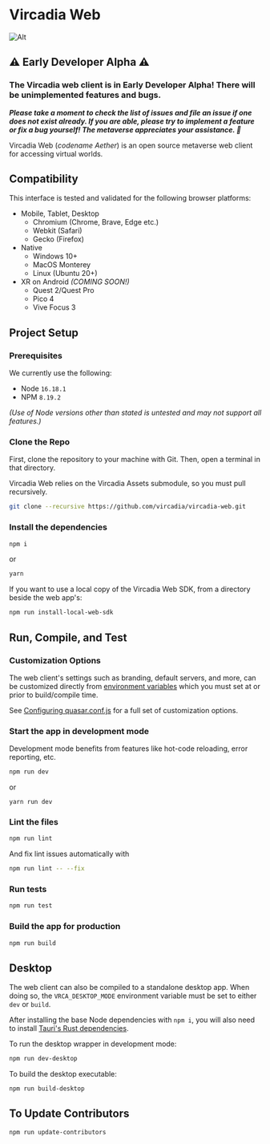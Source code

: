 # Vircadia Web

![Alt](https://repobeats.axiom.co/api/embed/52cc737e78701f8a1302f7f9f3dd2fdaf8296f2d.svg "Repobeats analytics image")

## ⚠️ Early Developer Alpha ⚠️
### The Vircadia web client is in Early Developer Alpha! There will be unimplemented features and bugs.
***Please take a moment to check the list of issues and file an issue if one does not exist already.
If you are able, please try to implement a feature or fix a bug yourself! The metaverse appreciates your assistance. 🙏***

Vircadia Web (*codename Aether*) is an open source metaverse web client for accessing virtual worlds.

## Compatibility

This interface is tested and validated for the following browser platforms:
* Mobile, Tablet, Desktop
    * Chromium (Chrome, Brave, Edge etc.)
    * Webkit (Safari)
    * Gecko (Firefox)
* Native
    * Windows 10+
    * MacOS Monterey
    * Linux (Ubuntu 20+)
* XR on Android *(COMING SOON!)*
    * Quest 2/Quest Pro
    * Pico 4
    * Vive Focus 3

## Project Setup

### Prerequisites

We currently use the following:

* Node `16.18.1`
* NPM `8.19.2`

*(Use of Node versions other than stated is untested and may not support all features.)*

### Clone the Repo

First, clone the repository to your machine with Git. Then, open a terminal in that directory.

Vircadia Web relies on the Vircadia Assets submodule, so you must pull recursively.

```sh
git clone --recursive https://github.com/vircadia/vircadia-web.git
```

### Install the dependencies

```sh
npm i
```
or
```sh
yarn
```

If you want to use a local copy of the Vircadia Web SDK, from a directory beside the web app's:
```sh
npm run install-local-web-sdk
```

## Run, Compile, and Test

### Customization Options

The web client's settings such as branding, default servers, and more, can be customized directly from [environment variables](https://github.com/vircadia/vircadia-web/blob/master/quasar.conf.js#L131) which you must set at or prior to build/compile time.

See [Configuring quasar.conf.js](https://v2.quasar.dev/quasar-cli/quasar-conf-js) for a full set of customization options.

### Start the app in development mode

Development mode benefits from features like hot-code reloading, error reporting, etc.

```sh
npm run dev
```
or
```
yarn run dev
```

### Lint the files

```sh
npm run lint
```

And fix lint issues automatically with

```sh
npm run lint -- --fix
```

### Run tests

```sh
npm run test
```

### Build the app for production

```sh
npm run build
```

## Desktop

The web client can also be compiled to a standalone desktop app. When doing so, the `VRCA_DESKTOP_MODE` environment variable must be set to either `dev` or `build`.

After installing the base Node dependencies with `npm i`, you will also need to install [Tauri's Rust dependencies](https://tauri.app/v1/guides/getting-started/prerequisites).

To run the desktop wrapper in development mode:
```sh
npm run dev-desktop
```

To build the desktop executable:
```sh
npm run build-desktop
```

## To Update Contributors

```sh
npm run update-contributors
```
